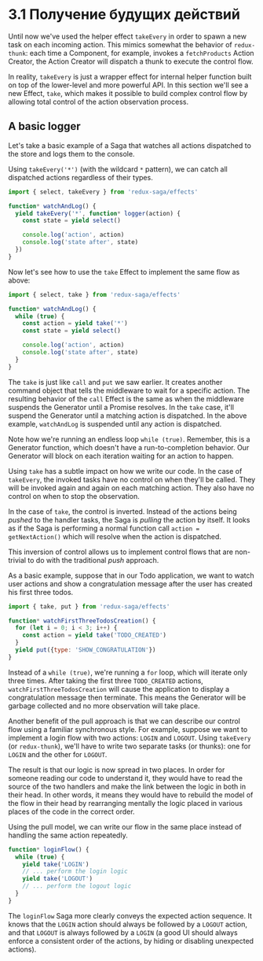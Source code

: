 # 3.1 Получение будущих действий

Until now we've used the helper effect `takeEvery` in order to spawn a new task on each incoming action. This mimics somewhat the behavior of `redux-thunk`: each time a Component, for example, invokes a `fetchProducts` Action Creator, the Action Creator will dispatch a thunk to execute the control flow.

In reality, `takeEvery` is just a wrapper effect for internal helper function built on top of the lower-level and more powerful API. In this section we'll see a new Effect, `take`, which makes it possible to build complex control flow by allowing total control of the action observation process.

## A basic logger

Let's take a basic example of a Saga that watches all actions dispatched to the store and logs them to the console.

Using `takeEvery('*')` \(with the wildcard `*` pattern\), we can catch all dispatched actions regardless of their types.

```javascript
import { select, takeEvery } from 'redux-saga/effects'

function* watchAndLog() {
  yield takeEvery('*', function* logger(action) {
    const state = yield select()

    console.log('action', action)
    console.log('state after', state)
  })
}
```

Now let's see how to use the `take` Effect to implement the same flow as above:

```javascript
import { select, take } from 'redux-saga/effects'

function* watchAndLog() {
  while (true) {
    const action = yield take('*')
    const state = yield select()

    console.log('action', action)
    console.log('state after', state)
  }
}
```

The `take` is just like `call` and `put` we saw earlier. It creates another command object that tells the middleware to wait for a specific action. The resulting behavior of the `call` Effect is the same as when the middleware suspends the Generator until a Promise resolves. In the `take` case, it'll suspend the Generator until a matching action is dispatched. In the above example, `watchAndLog` is suspended until any action is dispatched.

Note how we're running an endless loop `while (true)`. Remember, this is a Generator function, which doesn't have a run-to-completion behavior. Our Generator will block on each iteration waiting for an action to happen.

Using `take` has a subtle impact on how we write our code. In the case of `takeEvery`, the invoked tasks have no control on when they'll be called. They will be invoked again and again on each matching action. They also have no control on when to stop the observation.

In the case of `take`, the control is inverted. Instead of the actions being _pushed_ to the handler tasks, the Saga is _pulling_ the action by itself. It looks as if the Saga is performing a normal function call `action = getNextAction()` which will resolve when the action is dispatched.

This inversion of control allows us to implement control flows that are non-trivial to do with the traditional _push_ approach.

As a basic example, suppose that in our Todo application, we want to watch user actions and show a congratulation message after the user has created his first three todos.

```javascript
import { take, put } from 'redux-saga/effects'

function* watchFirstThreeTodosCreation() {
  for (let i = 0; i < 3; i++) {
    const action = yield take('TODO_CREATED')
  }
  yield put({type: 'SHOW_CONGRATULATION'})
}
```

Instead of a `while (true)`, we're running a `for` loop, which will iterate only three times. After taking the first three `TODO_CREATED` actions, `watchFirstThreeTodosCreation` will cause the application to display a congratulation message then terminate. This means the Generator will be garbage collected and no more observation will take place.

Another benefit of the pull approach is that we can describe our control flow using a familiar synchronous style. For example, suppose we want to implement a login flow with two actions: `LOGIN` and `LOGOUT`. Using `takeEvery` \(or `redux-thunk`\), we'll have to write two separate tasks \(or thunks\): one for `LOGIN` and the other for `LOGOUT`.

The result is that our logic is now spread in two places. In order for someone reading our code to understand it, they would have to read the source of the two handlers and make the link between the logic in both in their head. In other words, it means they would have to rebuild the model of the flow in their head by rearranging mentally the logic placed in various places of the code in the correct order.

Using the pull model, we can write our flow in the same place instead of handling the same action repeatedly.

```javascript
function* loginFlow() {
  while (true) {
    yield take('LOGIN')
    // ... perform the login logic
    yield take('LOGOUT')
    // ... perform the logout logic
  }
}
```

The `loginFlow` Saga more clearly conveys the expected action sequence. It knows that the `LOGIN` action should always be followed by a `LOGOUT` action, and that `LOGOUT` is always followed by a `LOGIN` \(a good UI should always enforce a consistent order of the actions, by hiding or disabling unexpected actions\).

